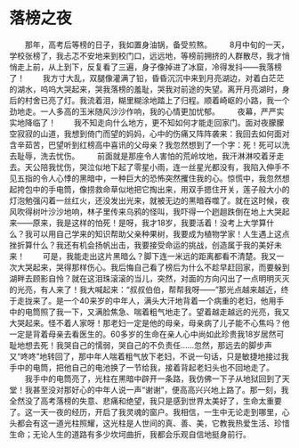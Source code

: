 # 落榜之夜
　　那年，高考后等榜的日子，我如置身油锅，备受煎熬。 
　　8月中旬的一天，学校张榜了，我忐忑不安地来到校门口，远远地，等榜前拥挤的人群散尽，我才悄悄走上前，从上到下，反复看了三遍，身子像掉进了冰窟，冷得发抖——我落榜了！ 
　　我方寸大乱，双腿像灌满了铅，昏昏沉沉中来到月亮湖边，对着白茫茫的湖水，呜呜大哭起来，哭我落榜的羞耻，哭我对前途的失望。离开月亮湖时，身后的村舍已亮了灯。我流着泪，糊里糊涂地踏上了归程。顺着崎岖的小路，我一个劲地走。一人多高的玉米随风沙沙作响，我的心情更加忧郁。 
　　夜幕，严严实实地降临了！ 
　　我不知走向什么地方，更不知如何才能走回家门。面对夜朦朦空寂寂的山道，我想到倚门而望的妈妈，心中的伤痛又阵阵袭来：我回去如何面对含辛茹苦，巴望听到红榜高中喜讯的父母亲？我忽然想到了一个字：死！死可以洗去耻辱，洗去忧伤。 
　　前面就是那座令人害怕的荒岭坟地，我汗淋淋咬着牙走去。天公陪我忧伤，哭泣似地下起了零星小雨，连一丝星光都没有，我陷入伸手不见五指的令人心悸的黑暗中，一种巨大的恐怖突然攫住我的心。惊慌中，我忽然想起挎包中的手电筒，像捞救命草似地把它掏出来，用双手摁住开关，莲子般大小的灯泡勉强闪着一丝红火，还没发出光来，就被无边的黑暗吞噬了。就在这时候，夜风吹得树叶沙沙地响，林子里传来乌鸦的怪叫，我吓得一个趔趄跌倒在地上大哭起来——原来，我是这样的怕死！是呀，我才18岁，我要活着！没考上大学算什么？我可以用自己学来的知识帮助父亲种果树，我要成为植物学家！人生遇上这点挫折算什么？我还有机会扬帆出击，我要接受命运的挑战，创造属于我的美好未来！ 
　　可是，我能走出这片黑暗么？脚下连一米远的距离都看不清楚。我又一次大哭起来，哭得那样伤心。我后悔自己看了榜后为什么不趁早赶回家，而要躲到湖畔去顾影自怜？就在这泪珠滚滚的当儿，突然，对面的方向闪出了一点明明灭灭的光亮，有人来了！我大喊起来：“叔叔伯伯，帮帮我呀——”那光点越来越近，终于走拢来了。是一个40来岁的中年人，满头大汗地背着一个病重的老妇，他用手中的电筒照了我一下，又满脸焦急、喘着粗气地走了。望着越走越远的光亮，我又大哭起来。怪不着人家呀！那老妇一定是他的母亲，母亲病了儿子能不心焦吗？他一定是背着母亲去看医生的。60多岁的生命在亲人心中尚如此珍贵我18岁居然可耻地想去死！我哭自己的懦弱，哭自己的不负责任……忽然，那远去的脚步声又“咚咚”地转回了，那中年人喘着粗气放下老妇，不说一句话，只是敏捷地接过我手中的电筒，把他自己的电池换了一节给我，接着背起老妇头也不回地走了。 
　　我手中的电筒亮了，光柱在黑暗中辟开一条路，我仿佛一下子从地狱回到了天堂！我甚至没对那好心的中年人说一声“谢谢”，便高高兴兴地上路了。那一刻，我全然没了高考落榜的失意、悲痛和绝望，我只是感到世界太美好了，生命太重要了。这一天一夜的经历，开启了我灵魂的窗户。我相信，一生中无论走到哪里，心头都会有这一道光柱照耀，这光柱是人世间的真、善、美，它教我热爱生活、珍惜生命；无论人生的道路有多少坎坷曲折，我都会乐观自信地挺身前行。
 